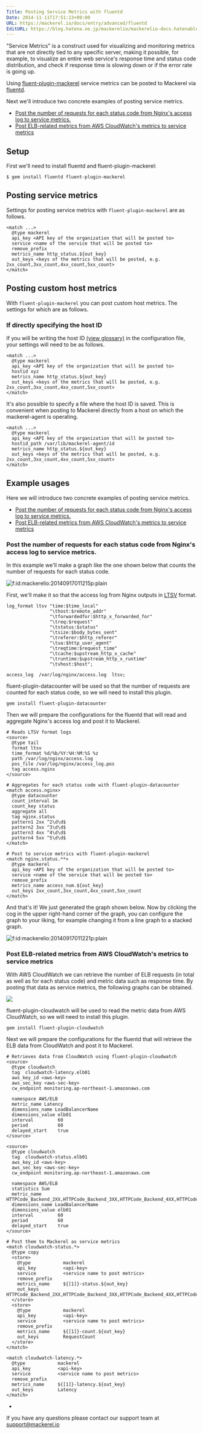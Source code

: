 ```yaml
---
Title: Posting Service Metrics with fluentd
Date: 2014-11-11T17:51:13+09:00
URL: https://mackerel.io/docs/entry/advanced/fluentd
EditURL: https://blog.hatena.ne.jp/mackerelio/mackerelio-docs.hatenablog.mackerel.io/atom/entry/8454420450073212101
---
```


"Service Metrics" is a construct used for visualizing and monitoring metrics that are not directly tied to any specific server, making it possible, for example, to visualize an entire web service's response time and status code distribution, and check if response time is slowing down or if the error rate is going up. 

Using [fluent-plugin-mackerel][] service metrics can be posted to Mackerel via [fluentd][].

Next we'll introduce two concrete examples of posting service metrics.

* <a href="#example-nginx">Post the number of requests for each status code from Nginx's access log to service metrics.</a>
* <a href="#example-elb">Post ELB-related metrics from AWS CloudWatch's metrics to service metrics</a>

[fluent-plugin-mackerel]: https://github.com/tksmd/fluent-plugin-mackerel
[fluentd]: http://www.fluentd.org/

## Setup

First we'll need to install fluentd and fluent-plugin-mackerel:

```
$ gem install fluentd fluent-plugin-mackerel
```

## Posting service metrics

Settings for posting service metrics with `fluent-plugin-mackerel` are as follows.

```
<match ...>
  @type mackerel
  api_key <API key of the organization that will be posted to>
  service <name of the service that will be posted to>
  remove_prefix
  metrics_name http_status.${out_key}
  out_keys <keys of the metrics that will be posted, e.g. 2xx_count,3xx_count,4xx_count,5xx_count>
</match>
```

## Posting custom host metrics

With `fluent-plugin-mackerel` you can post custom host metrics. The settings for which are as follows.

### If directly specifying the host ID

If you will be writing the host ID [(view glossary)](https://mackerel.io/docs/entry/glossary#host) in the configuration file, your settings will need to be as follows.

```
<match ...>
  @type mackerel
  api_key <API key of the organization that will be posted to>
  hostid xyz
  metrics_name http_status.${out_key}
  out_keys <keys of the metrics that will be posted, e.g. 2xx_count,3xx_count,4xx_count,5xx_count>
</match>
```

It's also possible to specify a file where the host ID is saved. This is convenient when posting to Mackerel directly from a host on which the mackerel-agent is operating. 

```
<match ...>
  @type mackerel
  api_key <API key of the organization that will be posted to>
  hostid_path /var/lib/mackerel-agent/id
  metrics_name http_status.${out_key}
  out_keys <keys of the metrics that will be posted, e.g. 2xx_count,3xx_count,4xx_count,5xx_count>
</match>
```

## Example usages

Here we will introduce two concrete examples of posting service metrics.

* <a href="#example-nginx">Post the number of requests for each status code from Nginx's access log to service metrics.</a>
* <a href="#example-elb">Post ELB-related metrics from AWS CloudWatch's metrics to service metrics</a>

<h3 id="example-nginx">Post the number of requests for each status code from Nginx's access log to service metrics.</h3>

In this example we'll make a graph like the one shown below that counts the number of requests for each status code.

<p><span itemscope itemtype="http://schema.org/Photograph"><img src="https://cdn-ak.f.st-hatena.com/images/fotolife/m/mackerelio/20140917/20140917011215.png" alt="f:id:mackerelio:20140917011215p:plain" title="f:id:mackerelio:20140917011215p:plain" class="hatena-fotolife" itemprop="image"></span></p>

First, we'll make it so that the access log from Nginx outputs in [LTSV](http://ltsv.org) format.

```
log_format ltsv "time:$time_local"
                "\thost:$remote_addr"
                "\tforwardedfor:$http_x_forwarded_for"
                "\treq:$request"
                "\tstatus:$status"
                "\tsize:$body_bytes_sent"
                "\treferer:$http_referer"
                "\tua:$http_user_agent"
                "\treqtime:$request_time"
                "\tcache:$upstream_http_x_cache"
                "\truntime:$upstream_http_x_runtime"
                "\tvhost:$host";

access_log  /var/log/nginx/access.log  ltsv;
```

fluent-plugin-datacounter will be used so that the number of requests are counted for each status code, so we will need to install this plugin.

```
gem install fluent-plugin-datacounter
```

Then we will prepare the configurations for the fluentd that will read and aggregate Nginx's access log and post it to Mackerel.

```
# Reads LTSV format logs
<source>
  @type tail
  format ltsv
  time_format %d/%b/%Y:%H:%M:%S %z
  path /var/log/nginx/access.log
  pos_file /var/log/nginx/access_log.pos
  tag access.nginx
</source>

# Aggregates for each status code with fluent-plugin-datacounter
<match access.nginx>
  @type datacounter
  count_interval 1m
  count_key status
  aggregate all
  tag nginx.status
  pattern1 2xx ^2\d\d$
  pattern2 3xx ^3\d\d$
  pattern3 4xx ^4\d\d$
  pattern4 5xx ^5\d\d$
</match>

# Post to service metrics with fluent-plugin-mackerel
<match nginx.status.**>
  @type mackerel
  api_key <API key of the organization that will be posted to>
  service <name of the service that will be posted to>
  remove_prefix
  metrics_name access_num.${out_key}
  out_keys 2xx_count,3xx_count,4xx_count,5xx_count
</match>
```

And that's it! We just generated the graph shown below. Now by clicking the cog in the upper right-hand corner of the graph, you can configure the graph to your liking, for example changing it from a line graph to a stacked graph.

<p><span itemscope itemtype="http://schema.org/Photograph"><img src="https://cdn-ak.f.st-hatena.com/images/fotolife/m/mackerelio/20140917/20140917011221.png" alt="f:id:mackerelio:20140917011221p:plain" title="f:id:mackerelio:20140917011221p:plain" class="hatena-fotolife" itemprop="image"></span></p>

<h3 id="example-elb">Post ELB-related metrics from AWS CloudWatch's metrics to service metrics</h3>

With AWS CloudWatch we can retrieve the number of ELB requests (in total as well as for each status code) and metric data such as response time. By posting that data as service metrics, the following graphs can be obtained.

![](https://cdn-ak.f.st-hatena.com/images/fotolife/m/mackerelio/20140923/20140923113609.png)

fluent-plugin-cloudwatch will be used to read the metric data from AWS CloudWatch, so we will need to install this plugin.

```
gem install fluent-plugin-cloudwatch
```

Next we will prepare the configurations for the fluentd that will retrieve the ELB data from CloudWatch and post it to Mackerel.

```
# Retrieves data from CloudWatch using fluent-plugin-cloudwatch
<source>
  @type cloudwatch
  tag  cloudwatch-latency.elb01
  aws_key_id <aws-key>
  aws_sec_key <aws-sec-key>
  cw_endpoint monitoring.ap-northeast-1.amazonaws.com

  namespace AWS/ELB
  metric_name Latency
  dimensions_name LoadBalancerName
  dimensions_value elb01
  interval         60
  period           60
  delayed_start    true
</source>

<source>
  @type cloudwatch
  tag  cloudwatch-status.elb01
  aws_key_id <aws-key>
  aws_sec_key <aws-sec-key>
  cw_endpoint monitoring.ap-northeast-1.amazonaws.com

  namespace AWS/ELB
  statistics Sum
  metric_name HTTPCode_Backend_2XX,HTTPCode_Backend_3XX,HTTPCode_Backend_4XX,HTTPCode_Backend_5XX,RequestCount
  dimensions_name LoadBalancerName
  dimensions_value elb01
  interval         60
  period           60
  delayed_start    true
</source>

# Post them to Mackerel as service metrics
<match cloudwatch-status.*>
  @type copy
  <store>
    @type            mackerel
    api_key          <api-key>
    service          <service name to post metrics>
    remove_prefix
    metrics_name     ${[1]}-status.${out_key}
    out_keys         HTTPCode_Backend_2XX,HTTPCode_Backend_3XX,HTTPCode_Backend_4XX,HTTPCode_Backend_5XX
  </store>
  <store>
    @type            mackerel
    api_key          <api-key>
    service          <service name to post metrics>
    remove_prefix
    metrics_name     ${[1]}-count.${out_key}
    out_keys         RequestCount
  </store>
</match>

<match cloudwatch-latency.*>
  @type            mackerel
  api_key          <api-key>
  service          <service name to post metrics>
  remove_prefix
  metrics_name     ${[1]}-latency.${out_key}
  out_keys         Latency
</match>
```
-

If you have any questions please contact our support team at support@mackerel.io
